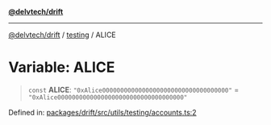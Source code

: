 [**@delvtech/drift**](../../README.md)

***

[@delvtech/drift](../../README.md) / [testing](../README.md) / ALICE

# Variable: ALICE

> `const` **ALICE**: `"0xAlice00000000000000000000000000000000000"` = `"0xAlice00000000000000000000000000000000000"`

Defined in: [packages/drift/src/utils/testing/accounts.ts:2](https://github.com/delvtech/drift/blob/95370f81f9813e8d583ed884b0b07657be0d8f2c/packages/drift/src/utils/testing/accounts.ts#L2)
